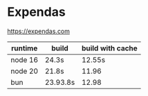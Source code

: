 # Expendas

<https://expendas.com>


| runtime | build    | build with cache |
| ------- | -------- | ---------------- |
| node 16 | 24.3s    | 12.55s           |
| node 20 | 21.8s    | 11.96            |
| bun     | 23.93.8s | 12.98            |
